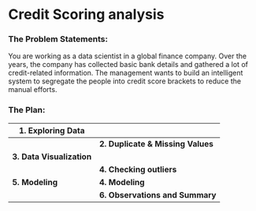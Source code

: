 # Credit Scoring analysis
### The Problem Statements:
You are working as a data scientist in a global finance company. Over the years, the company has collected basic bank details and gathered a lot of credit-related information. The management wants to build an intelligent system to segregate the people into credit score brackets to reduce the manual efforts.

### The Plan:

|    1. Exploring Data                             |                                    |
|---------------------------------------------|------------------------------------|
|                                             |<strong>2. Duplicate & Missing Values         |
|<strong>3. Data Visualization                |         |
|                                             |<strong>4.  Checking outliers|
|<strong>5. Modeling                                             |<strong>4. Modeling|
|             |<strong> 6. Observations and Summary     |
